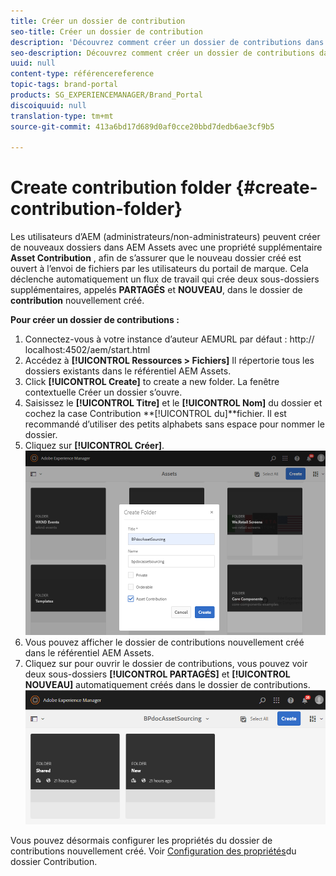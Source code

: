 ```yaml
---
title: Créer un dossier de contribution
seo-title: Créer un dossier de contribution
description: 'Découvrez comment créer un dossier de contributions dans AEM Assets. '
seo-description: Découvrez comment créer un dossier de contributions dans AEM Assets.
uuid: null
content-type: référencereference
topic-tags: brand-portal
products: SG_EXPERIENCEMANAGER/Brand_Portal
discoiquuid: null
translation-type: tm+mt
source-git-commit: 413a6bd17d689d0af0cce20bbd7dedb6ae3cf9b5

---
```



# Create contribution folder {#create-contribution-folder}

Les utilisateurs d’AEM (administrateurs/non-administrateurs) peuvent créer de nouveaux dossiers dans AEM Assets avec une propriété supplémentaire **Asset Contribution** , afin de s’assurer que le nouveau dossier créé est ouvert à l’envoi de fichiers par les utilisateurs du portail de marque.  Cela déclenche automatiquement un flux de travail qui crée deux sous-dossiers supplémentaires, appelés **PARTAGÉS** et **NOUVEAU**, dans le dossier de **contribution** nouvellement créé.

**Pour créer un dossier de contributions :**
1. Connectez-vous à votre instance d’auteur AEMURL par défaut : http:// localhost:4502/aem/start.html
1. Accédez à **[!UICONTROL Ressources &gt; Fichiers]** Il répertorie tous les dossiers existants dans le référentiel AEM Assets.
1. Click **[!UICONTROL Create]** to create a new folder. La fenêtre contextuelle Créer un dossier s’ouvre.
1. Saisissez le **[!UICONTROL Titre]** et le **[!UICONTROL Nom]** du dossier et cochez la case Contribution **[!UICONTROL du]**fichier.
Il est recommandé d’utiliser des petits alphabets sans espace pour nommer le dossier.
1. Cliquez sur **[!UICONTROL Créer]**.
   ![](assets/create-contribution-folder.png)
1. Vous pouvez afficher le dossier de contributions nouvellement créé dans le référentiel AEM Assets.
1. Cliquez sur pour ouvrir le dossier de contributions, vous pouvez voir deux sous-dossiers **[!UICONTROL PARTAGÉS]** et **[!UICONTROL NOUVEAU]** automatiquement créés dans le dossier de contributions.\
   ![](assets/contribution-folder.png)

Vous pouvez désormais configurer les propriétés du dossier de contributions nouvellement créé. Voir [Configuration des propriétés](brand-portal-configure-contribution-folder-properties.md)du dossier Contribution.